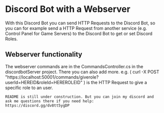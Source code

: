 # Discord Bot with a Webserver
With this Discord Bot you can send HTTP Requests to the Discord Bot, so you can for example send a HTTP Request from another service (e.g. Control Panel for Game Servers) to the Discord Bot to get or set Discord Roles.

## Webserver functionality
The webserver commands are in the CommandsController.cs in the discordbotServer project. There you can also add more.
e.g. ( curl -X POST "https://localhost:50001/commands/giverole?userId=HEREID&roleId=HEREROLEID" ) is the HTTP Request to give a specific role to an user.

```
README is still under construction. But you can join my discord and ask me questions there if you need help:
https://discord.gg/dv8tt5ygDP
```
